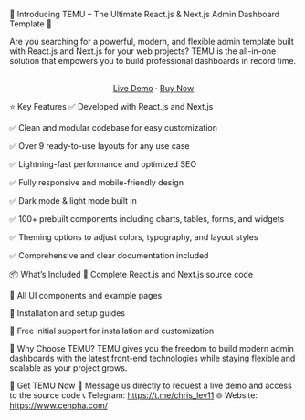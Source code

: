 🚀 Introducing TEMU – The Ultimate React.js & Next.js Admin Dashboard Template 🚀

Are you searching for a powerful, modern, and flexible admin template built with React.js and Next.js for your web projects?
TEMU is the all-in-one solution that empowers you to build professional dashboards in record time. 

<br />
<div align="center">
<a href="https://temu-demo1.cenpha.com/">Live Demo</a>
<span> · </span>
  <a href="https://www.themecozy.com/item/temu-reactjs-nextjs-admin-dashboard-template/686d3dfc5144d429c3a55b4d">Buy Now</a>
<span>
</div>

⭐ Key Features
✅ Developed with React.js and Next.js

✅ Clean and modular codebase for easy customization

✅ Over 9 ready-to-use layouts for any use case

✅ Lightning-fast performance and optimized SEO

✅ Fully responsive and mobile-friendly design

✅ Dark mode & light mode built in

✅ 100+ prebuilt components including charts, tables, forms, and widgets

✅ Theming options to adjust colors, typography, and layout styles

✅ Comprehensive and clear documentation included

📦 What’s Included
🔹 Complete React.js and Next.js source code

🔹 All UI components and example pages

🔹 Installation and setup guides

🔹 Free initial support for installation and customization

🌟 Why Choose TEMU?
TEMU gives you the freedom to build modern admin dashboards with the latest front-end technologies while staying flexible and scalable as your project grows. 

🚀 Get TEMU Now
📩 Message us directly to request a live demo and access to the source code
📞 Telegram: https://t.me/chris_lev11
🌐 Website: https://www.cenpha.com/

